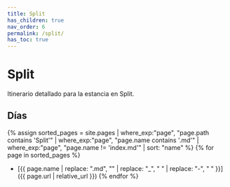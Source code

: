 ```yaml
---
title: Split
has_children: true
nav_order: 6
permalink: /split/
has_toc: true
---
```


# Split

Itinerario detallado para la estancia en Split.

## Días

{% assign sorted_pages = site.pages | where_exp:"page", "page.path contains 'Split'" | where_exp:"page", "page.name contains '.md'" | where_exp:"page", "page.name != 'index.md'" | sort: "name" %}
{% for page in sorted_pages %}
* [{{ page.name | replace: ".md", "" | replace: "_", " " | replace: "-", " " }}]({{ page.url | relative_url }})
{% endfor %}

